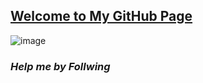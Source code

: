 ## [Welcome to My GitHub Page](https://masumbhai.github.io/Graph-Theory/) 
![image](https://preview.redd.it/xn06ft4tjcy41.jpg?width=640&crop=smart&auto=webp&s=48475da939f8ed6c8c76757fb9c98d9290a33096)
### _Help me by Follwing_
